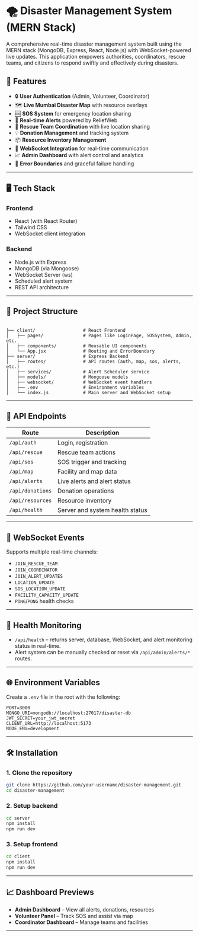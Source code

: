 
# 🌪️ Disaster Management System (MERN Stack)

A comprehensive real-time disaster management system built using the MERN stack (MongoDB, Express, React, Node.js) with WebSocket-powered live updates. This application empowers authorities, coordinators, rescue teams, and citizens to respond swiftly and effectively during disasters.

## 🚀 Features

- 🔒 **User Authentication** (Admin, Volunteer, Coordinator)
- 🗺️ **Live Mumbai Disaster Map** with resource overlays
- 🆘 **SOS System** for emergency location sharing
- 🚨 **Real-time Alerts** powered by ReliefWeb
- 🧭 **Rescue Team Coordination** with live location sharing
- 💡 **Donation Management** and tracking system
- 📦 **Resource Inventory Management**
- 📢 **WebSocket Integration** for real-time communication
- 📈 **Admin Dashboard** with alert control and analytics
- 🧠 **Error Boundaries** and graceful failure handling

---

## 🖥️ Tech Stack

### Frontend
- React (with React Router)
- Tailwind CSS
- WebSocket client integration

### Backend
- Node.js with Express
- MongoDB (via Mongoose)
- WebSocket Server (ws)
- Scheduled alert system
- REST API architecture

---

## 📂 Project Structure

```

├── client/                  # React Frontend
│   ├── pages/               # Pages like LoginPage, SOSSystem, Admin, etc.
│   ├── components/          # Reusable UI components
│   └── App.jsx              # Routing and ErrorBoundary
├── server/                  # Express Backend
│   ├── routes/              # API routes (auth, map, sos, alerts, etc.)
│   ├── services/            # Alert Scheduler service
│   ├── models/              # Mongoose models
│   ├── websocket/           # WebSocket event handlers
│   ├── .env                 # Environment variables
│   └── index.js             # Main server and WebSocket setup

````

---

## 📡 API Endpoints

| Route | Description |
|-------|-------------|
| `/api/auth` | Login, registration |
| `/api/rescue` | Rescue team actions |
| `/api/sos` | SOS trigger and tracking |
| `/api/map` | Facility and map data |
| `/api/alerts` | Live alerts and alert status |
| `/api/donations` | Donation operations |
| `/api/resources` | Resource inventory |
| `/api/health` | Server and system health status |

---

## 🔁 WebSocket Events

Supports multiple real-time channels:
- `JOIN_RESCUE_TEAM`
- `JOIN_COORDINATOR`
- `JOIN_ALERT_UPDATES`
- `LOCATION_UPDATE`
- `SOS_LOCATION_UPDATE`
- `FACILITY_CAPACITY_UPDATE`
- `PING`/`PONG` health checks

---

## 🧪 Health Monitoring

- `/api/health` – returns server, database, WebSocket, and alert monitoring status in real-time.
- Alert system can be manually checked or reset via `/api/admin/alerts/*` routes.

---

## 🌐 Environment Variables

Create a `.env` file in the root with the following:

```env
PORT=3000
MONGO_URI=mongodb://localhost:27017/disaster-db
JWT_SECRET=your_jwt_secret
CLIENT_URL=http://localhost:5173
NODE_ENV=development
````

---

## 🛠️ Installation

### 1. Clone the repository

```bash
git clone https://github.com/your-username/disaster-management.git
cd disaster-management
```

### 2. Setup backend

```bash
cd server
npm install
npm run dev
```

### 3. Setup frontend

```bash
cd client
npm install
npm run dev
```

---

## 📈 Dashboard Previews

* **Admin Dashboard** – View all alerts, donations, resources
* **Volunteer Panel** – Track SOS and assist via map
* **Coordinator Dashboard** – Manage teams and facilities

---


